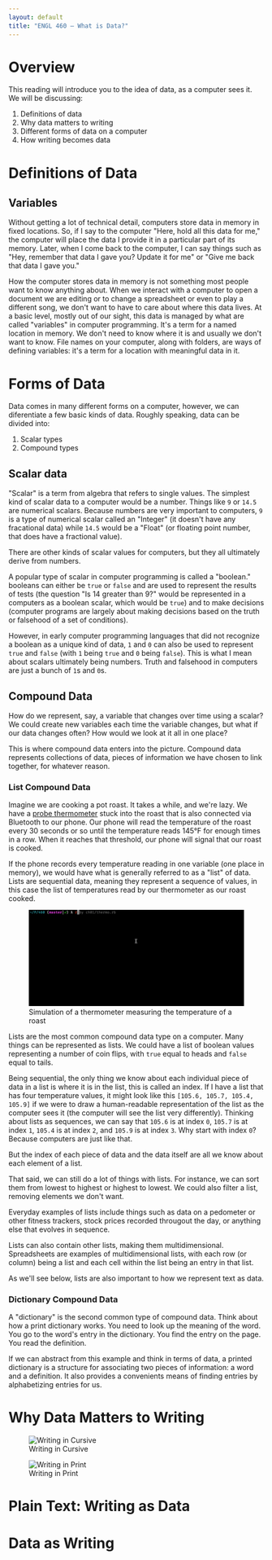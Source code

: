 ```yaml
---
layout: default
title: "ENGL 460 – What is Data?"
---
```


# Overview

This reading will introduce you to the idea of data, as a computer sees it. We will be discussing:

1. Definitions of data
1. Why data matters to writing
1. Different forms of data on a computer
1. How writing becomes data

# Definitions of Data

## Variables

Without getting a lot of technical detail, computers store data in memory in fixed locations. So, if I say to the computer "Here, hold all this data for me," the computer will place the data I provide it in a particular part of its memory. Later, when I come back to the computer, I can say things such as "Hey, remember that data I gave you? Update it for me" or "Give me back that data I gave you."

How the computer stores data in memory is not something most people want to know anything about. When we interact with a computer to open a document we are editing or to change a spreadsheet or even to play a different song, we don't want to have to care about where this data lives. At a basic level, mostly out of our sight, this data is managed by what are called "variables" in computer programming. It's a term for a named location in memory. We don't need to know where it is and usually we don't want to know. File names on your computer, along with folders, are ways of defining variables: it's a term for a location with meaningful data in it.

# Forms of Data

Data comes in many different forms on a computer, however, we can diferentiate a few basic kinds of data. Roughly speaking, data can be divided into:

1. Scalar types
1. Compound types

## Scalar data

"Scalar" is a term from algebra that refers to single values. The simplest kind of scalar data to a computer would be a number. Things like `9` or `14.5` are numerical scalars. Because numbers are very important to computers, `9` is a type of numerical scalar called an "Integer" (it doesn't have any fracational data) while `14.5` would be a "Float" (or floating point number, that does have a fractional value).

There are other kinds of scalar values for computers, but they all ultimately derive from numbers. 

A popular type of scalar in computer programming is called a "boolean." booleans can either be `true` or `false` and are used to represent the results of tests (the question "Is 14 greater than 9?" would be represented in a computers as a boolean scalar, which would be `true`) and to make decisions (computer programs are largely about making decisions based on the truth or falsehood of a set of conditions).

However, in early computer programming languages that did not recognize a boolean as a unique kind of data, `1` and `0` can also be used to represent `true` and `false` (with `1` being `true` and `0` being `false`). This is what I mean about scalars ultimately being numbers. Truth and falsehood in computers are just a bunch of `1`s and `0`s.

## Compound Data

How do we represent, say, a variable that changes over time using a scalar? We could create new variables each time the variable changes, but what if our data changes often? How would we look at it all in one place?

This is where compound data enters into the picture. Compound data represents collections of data, pieces of information we have chosen to link together, for whatever reason.

### List Compound Data

Imagine we are cooking a pot roast. It takes a while, and we're lazy. We have a [probe thermometer](https://images-na.ssl-images-amazon.com/images/I/61mFSRa7LbL._AC_SL1500_.jpg) stuck into the roast that is also connected via Bluetooth to our phone. Our phone will read the temperature of the roast every 30 seconds or so until the temperature reads 145°F for enough times in a row. When it reaches that threshold, our phone will signal that our roast is cooked.

If the phone records every temperature reading in one variable (one place in memory), we would have what is generally referred to as a "list" of data. Lists are sequential data, meaning they represent a sequence of values, in this case the list of temperatures read by our thermometer as our roast cooked.

<figure>
	<img src="./images/data-temp.gif" alt="Simulation of a thermometer measuring the temperature of a roast">
	<figcaption>Simulation of a thermometer measuring the temperature of a roast</figcaption>
</figure>

Lists are the most common compound data type on a computer. Many things can be represented as lists. We could have a list of boolean values representing a number of coin flips, with `true` equal to heads and `false` equal to tails.

Being sequential, the only thing we know about each individual piece of data in a list is where it is in the list, this is called an index. If I have a list that has four temperature values, it might look like this `[105.6, 105.7, 105.4, 105.9]` if we were to draw a human-readable representation of the list as the computer sees it (the computer will see the list very differently). Thinking about lists as sequences, we can say that `105.6` is at index `0`, `105.7` is at index `1`, `105.4` is at index `2`, and `105.9` is at index `3`. Why start with index `0`? Because computers are just like that.

But the index of each piece of data and the data itself are all we know about each element of a list.

That said, we can still do a lot of things with lists. For instance, we can sort them from lowest to highest or highest to lowest. We could also filter a list, removing elements we don't want.

Everyday examples of lists include things such as data on a pedometer or other fitness trackers, stock prices recorded througout the day, or anything else that evolves in sequence.

Lists can also contain other lists, making them multidimensional. Spreadsheets are examples of multidimensional lists, with each row (or column) being a list and each cell within the list being an entry in that list.

As we'll see below, lists are also important to how we represent text as data.

### Dictionary Compound Data

A "dictionary" is the second common type of compound data. Think about how a print dictionary works. You need to look up the meaning of the word. You go to the word's entry in the dictionary. You find the entry on the page. You read the definition.

If we can abstract from this example and think in terms of data, a printed dictionary is a structure for associating two pieces of information: a word and a definition. It also provides a convenients means of finding entries by alphabetizing entries for us.



# Why Data Matters to Writing

<figure>
	<img src="./images/data-cursive.gif" alt="Writing in Cursive">
	<figcaption>Writing in Cursive</figcaption>
</figure>

<figure>
	<img src="./images/data-print.gif" alt="Writing in Print">
	<figcaption>Writing in Print</figcaption>
</figure>

# Plain Text: Writing as Data

# Data as Writing

